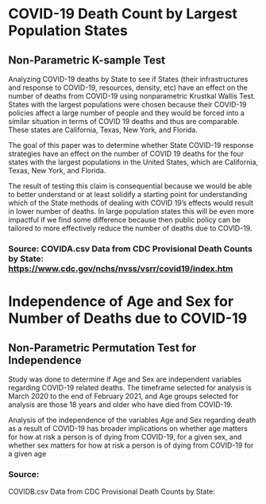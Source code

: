 # COVID-19 Death Count by Largest Population States
## Non-Parametric K-sample Test

Analyzing COVID-19 deaths by State to see if States (their infrastructures and response to COVID-19, resources, density, etc)
have an effect on the number of deaths from COVID-19 using nonparametric Krustkal Wallis Test. 
States with the largest populations were chosen because their COVID-19 policies affect a large number of people and
they would be forced into a similar situation in terms of COVID 19 deaths and thus are comparable. These
states are California, Texas, New York, and Florida. 

The goal of this paper was to determine whether State COVID-19 response strategies have an effect on the
number of COVID 19 deaths for the four states with the largest populations in the United States, which are
California, Texas, New York, and Florida.

The result of testing this claim is consequential because we would be able to better understand or at least solidify a starting point for understanding
which of the State methods of dealing with COVID 19’s effects would result in lower number of deaths. In large population
states this will be even more impactful if we find some difference because then public policy can be tailored
to more effectively reduce the number of deaths due to COVID-19.

### Source: COVIDA.csv Data from CDC Provisional Death Counts by State: https://www.cdc.gov/nchs/nvss/vsrr/covid19/index.htm

# Independence of Age and Sex for Number of Deaths due to COVID-19

##  Non-Parametric Permutation Test for Independence


Study was done to determine if Age and Sex are independent variables regarding COVID-19 related deaths.
The timeframe selected for analysis is March 2020 to the end of February 2021, and Age groups selected for analysis
are those 18 years and older who have died from COVID-19.

Analysis of the independence of the variables Age and Sex regarding death as a result of COVID-19 has broader implications on whether age matters for how at risk a
person is of dying from COVID-19, for a given sex, and whether sex matters for how at risk a person is of
dying from COVID-19 for a given age

### Source:
 COVIDB.csv Data from CDC Provisional Death Counts by State:
